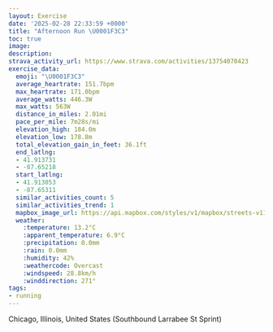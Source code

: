 ```yaml
---
layout: Exercise
date: '2025-02-28 22:33:59 +0000'
title: "Afternoon Run \U0001F3C3"
toc: true
image:
description:
strava_activity_url: https://www.strava.com/activities/13754070423
exercise_data:
  emoji: "\U0001F3C3"
  average_heartrate: 151.7bpm
  max_heartrate: 171.0bpm
  average_watts: 446.3W
  max_watts: 563W
  distance_in_miles: 2.01mi
  pace_per_mile: 7m28s/mi
  elevation_high: 184.0m
  elevation_low: 178.8m
  total_elevation_gain_in_feet: 36.1ft
  end_latlng:
  - 41.913731
  - -87.65218
  start_latlng:
  - 41.913053
  - -87.65311
  similar_activities_count: 5
  similar_activities_trend: 1
  mapbox_image_url: https://api.mapbox.com/styles/v1/mapbox/streets-v11/static/path-5+787af2-1.0(ygy~Fpj~uOIuA%3F_AC%7DAEYA%5B%3F%5DBY%40oBGk%40OO%3FA%40%3FIWEMEAS%40%5BF%7DABcD%60%40gA%3F%7D%40FsAG_%40%3FsDLy%40AODIKSEGMA%7BECMCA_FZs%40As%40%40k%40K%7D%40HoAIs%40%5Cm%40Ji%40BSKMUEYD%7B%40E%7DD%3FaEAkBEgA%3FOLOHSNE%60BC%60AIhB%40pBE%5C%40nCK~AAd%40%40hA%40f%40ExA%3Fx%40EP%40~%40C%5E%3Fj%40Cl%40%3Fl%40EfBEf%40CbAD%60A%3Fd%40C%5EDDN%3FvACdBD~FEn%40Br%40DP%40XAl%40HhCGrC%3Fz%40Bb%40%40n%40AnF),pin-s-s+e5b22e(-87.65113,41.91373),pin-s-f+89ae00(-87.65023000000001,41.913779999999996)/auto/800x800?access_token=pk.eyJ1Ijoiam9zaGJlY2ttYW4iLCJhIjoiY205eWR2aDd1MWZ6djJrbXc4a3M0bWZleiJ9.XiG9OWkNcZk2QzjJbxLB4A
  weather:
    :temperature: 13.2°C
    :apparent_temperature: 6.9°C
    :precipitation: 0.0mm
    :rain: 0.0mm
    :humidity: 42%
    :weathercode: Overcast
    :windspeed: 28.8km/h
    :winddirection: 271°
tags:
- running
---
```

Chicago, Illinois, United States (Southbound Larrabee St Sprint)
